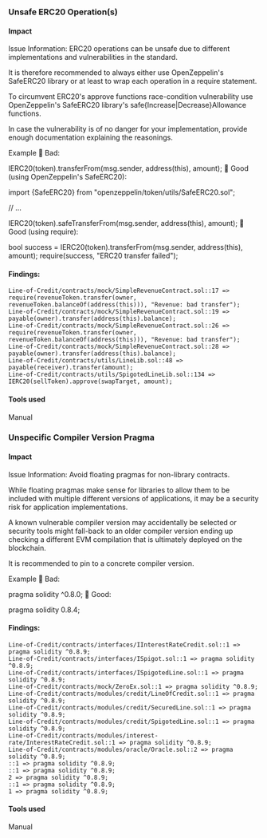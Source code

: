 ### Unsafe ERC20 Operation(s)

#### Impact
Issue Information: ERC20 operations can be unsafe due to different implementations and vulnerabilities in the standard.

It is therefore recommended to always either use OpenZeppelin's SafeERC20 library or at least to wrap each operation in a require statement.

To circumvent ERC20's approve functions race-condition vulnerability use OpenZeppelin's SafeERC20 library's safe{Increase|Decrease}Allowance functions.

In case the vulnerability is of no danger for your implementation, provide enough documentation explaining the reasonings.

Example
🤦 Bad:

IERC20(token).transferFrom(msg.sender, address(this), amount);
🚀 Good (using OpenZeppelin's SafeERC20):

import {SafeERC20} from "openzeppelin/token/utils/SafeERC20.sol";

// ...

IERC20(token).safeTransferFrom(msg.sender, address(this), amount);
🚀 Good (using require):

bool success = IERC20(token).transferFrom(msg.sender, address(this), amount);
require(success, "ERC20 transfer failed");

#### Findings:
```
Line-of-Credit/contracts/mock/SimpleRevenueContract.sol::17 => require(revenueToken.transfer(owner, revenueToken.balanceOf(address(this))), "Revenue: bad transfer");
Line-of-Credit/contracts/mock/SimpleRevenueContract.sol::19 => payable(owner).transfer(address(this).balance);
Line-of-Credit/contracts/mock/SimpleRevenueContract.sol::26 => require(revenueToken.transfer(owner, revenueToken.balanceOf(address(this))), "Revenue: bad transfer");
Line-of-Credit/contracts/mock/SimpleRevenueContract.sol::28 => payable(owner).transfer(address(this).balance);
Line-of-Credit/contracts/utils/LineLib.sol::48 => payable(receiver).transfer(amount);
Line-of-Credit/contracts/utils/SpigotedLineLib.sol::134 => IERC20(sellToken).approve(swapTarget, amount);
```
#### Tools used
Manual




### Unspecific Compiler Version Pragma

#### Impact
Issue Information: Avoid floating pragmas for non-library contracts.

While floating pragmas make sense for libraries to allow them to be included with multiple different versions of applications, it may be a security risk for application implementations.

A known vulnerable compiler version may accidentally be selected or security tools might fall-back to an older compiler version ending up checking a different EVM compilation that is ultimately deployed on the blockchain.

It is recommended to pin to a concrete compiler version.

Example
🤦 Bad:

pragma solidity ^0.8.0;
🚀 Good:

pragma solidity 0.8.4;

#### Findings:
```
Line-of-Credit/contracts/interfaces/IInterestRateCredit.sol::1 => pragma solidity ^0.8.9;
Line-of-Credit/contracts/interfaces/ISpigot.sol::1 => pragma solidity ^0.8.9;
Line-of-Credit/contracts/interfaces/ISpigotedLine.sol::1 => pragma solidity ^0.8.9;
Line-of-Credit/contracts/mock/ZeroEx.sol::1 => pragma solidity ^0.8.9;
Line-of-Credit/contracts/modules/credit/LineOfCredit.sol::1 => pragma solidity ^0.8.9;
Line-of-Credit/contracts/modules/credit/SecuredLine.sol::1 => pragma solidity ^0.8.9;
Line-of-Credit/contracts/modules/credit/SpigotedLine.sol::1 => pragma solidity ^0.8.9;
Line-of-Credit/contracts/modules/interest-rate/InterestRateCredit.sol::1 => pragma solidity ^0.8.9;
Line-of-Credit/contracts/modules/oracle/Oracle.sol::2 => pragma solidity ^0.8.9;
::1 => pragma solidity ^0.8.9;
::1 => pragma solidity ^0.8.9;
2 => pragma solidity ^0.8.9;
::1 => pragma solidity ^0.8.9;
1 => pragma solidity ^0.8.9;
```
#### Tools used
Manual